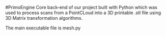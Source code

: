 #PrimoEngine
Core back-end of our project built with Python which was used to process scans from a PointCLoud into a 3D printable .stl file using 3D Matrix transformation algorithms.

The main executable file is mesh.py
